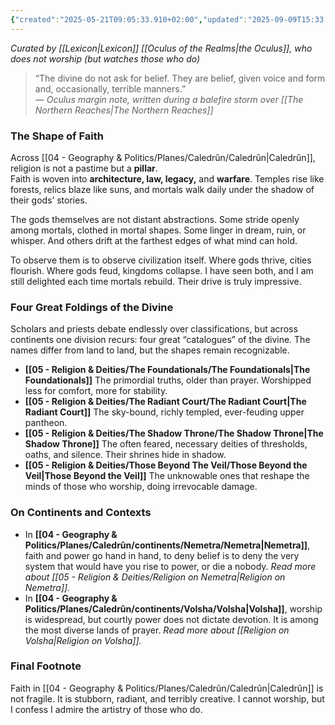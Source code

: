 ```yaml
---
{"created":"2025-05-21T09:05:33.910+02:00","updated":"2025-09-09T15:33:46.000+02:00","cssclasses":null,"tags":null,"dg-publish":true,"permalink":"/05-religion-and-deities/religion-and-deities/","dgPassFrontmatter":true}
---
```


_Curated by [[Lexicon\|Lexicon]] [[Oculus of the Realms\|the Oculus]], who does not worship (but watches those who do)_

> “The divine do not ask for belief. They are belief, given voice and form and, occasionally, terrible manners.”  
> — _Oculus margin note, written during a balefire storm over [[The Northern Reaches\|The Northern Reaches]]_

### The Shape of Faith
Across [[04 - Geography & Politics/Planes/Caledrûn/Caledrûn\|Caledrûn]], religion is not a pastime but a **pillar**.  
Faith is woven into **architecture, law, legacy,** and **warfare**. Temples rise like forests, relics blaze like suns, and mortals walk daily under the shadow of their gods’ stories.

The gods themselves are not distant abstractions. Some stride openly among mortals, clothed in mortal shapes. Some linger in dream, ruin, or whisper. And others drift at the farthest edges of what mind can hold.

To observe them is to observe civilization itself. Where gods thrive, cities flourish. Where gods feud, kingdoms collapse. I have seen both, and I am still delighted each time mortals rebuild. Their drive is truly impressive.

### Four Great Foldings of the Divine
Scholars and priests debate endlessly over classifications, but across continents one division recurs: four great “catalogues” of the divine. The names differ from land to land, but the shapes remain recognizable.

- **[[05 - Religion & Deities/The Foundationals/The Foundationals\|The Foundationals]]** 
  The primordial truths, older than prayer. Worshipped less for comfort, more for stability.
- **[[05 - Religion & Deities/The Radiant Court/The Radiant Court\|The Radiant Court]]**
  The sky-bound, richly templed, ever-feuding upper pantheon.
- **[[05 - Religion & Deities/The Shadow Throne/The Shadow Throne\|The Shadow Throne]]**
  The often feared, necessary deities of thresholds, oaths, and silence. Their shrines hide in shadow.
- **[[05 - Religion & Deities/Those Beyond The Veil/Those Beyond the Veil\|Those Beyond the Veil]]**
  The unknowable ones that reshape the minds of those who worship, doing irrevocable damage.

### On Continents and Contexts
- In **[[04 - Geography & Politics/Planes/Caledrûn/continents/Nemetra/Nemetra\|Nemetra]]**, faith and power go hand in hand, to deny belief is to deny the very system that would have you rise to power, or die a nobody.
  *Read more about [[05 - Religion & Deities/Religion on Nemetra\|Religion on Nemetra]].*
- In **[[04 - Geography & Politics/Planes/Caledrûn/continents/Volsha/Volsha\|Volsha]]**, worship is widespread, but courtly power does not dictate devotion. It is among the most diverse lands of prayer.
  *Read more about [[Religion on Volsha\|Religion on Volsha]].*

### Final Footnote
Faith in [[04 - Geography & Politics/Planes/Caledrûn/Caledrûn\|Caledrûn]] is not fragile. It is stubborn, radiant, and terribly creative. I cannot worship, but I confess I admire the artistry of those who do.